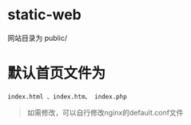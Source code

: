 # static-web
网站目录为 public/

# 默认首页文件为
```
index.html 、index.htm、 index.php
```
>如需修改，可以自行修改nginx的default.conf文件
